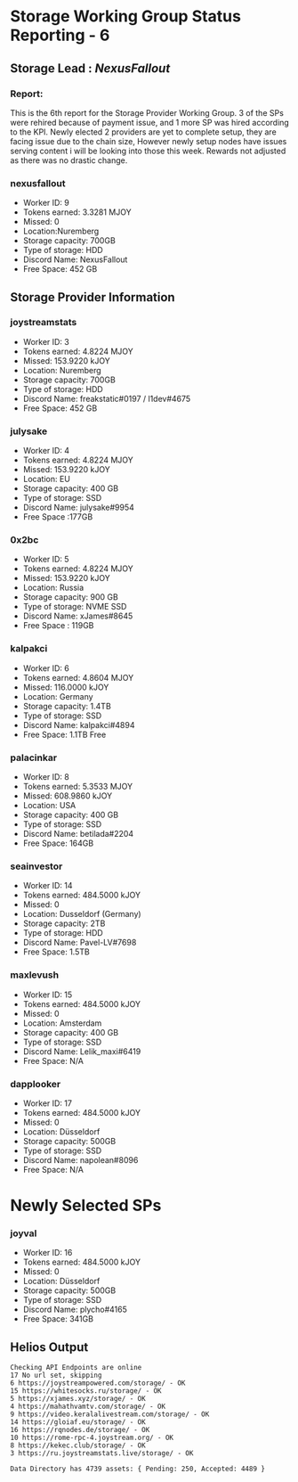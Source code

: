 # Storage Working Group Status Reporting - 6

## Storage Lead : _NexusFallout_

### Report:

This is the 6th report for the Storage Provider Working Group. 3 of the SPs were rehired because of payment issue, and 1 more SP was hired according to the KPI. Newly elected 2 providers are yet to complete setup, they are facing issue due to the chain size, However newly setup nodes have issues serving content i will be looking into those this week. Rewards not adjusted as there was no drastic change.

### nexusfallout

- Worker ID: 9
- Tokens earned: 3.3281 MJOY
- Missed: 0
- Location:Nuremberg
- Storage capacity: 700GB
- Type of storage: HDD
- Discord Name: NexusFallout
- Free Space: 452 GB

## Storage Provider Information

### joystreamstats

- Worker ID: 3
- Tokens earned: 4.8224 MJOY
- Missed: 153.9220 kJOY
- Location: Nuremberg
- Storage capacity: 700GB
- Type of storage: HDD
- Discord Name: freakstatic#0197 / l1dev#4675
- Free Space: 452 GB

### julysake

- Worker ID: 4
- Tokens earned: 4.8224 MJOY
- Missed: 153.9220 kJOY
- Location: EU
- Storage capacity: 400 GB
- Type of storage: SSD
- Discord Name: julysake#9954
- Free Space :177GB

### 0x2bc

- Worker ID: 5
- Tokens earned: 4.8224 MJOY
- Missed: 153.9220 kJOY
- Location: Russia
- Storage capacity: 900 GB
- Type of storage: NVME SSD
- Discord Name: xJames#8645
- Free Space : 119GB

### kalpakci

- Worker ID: 6
- Tokens earned: 4.8604 MJOY
- Missed: 116.0000 kJOY
- Location: Germany
- Storage capacity: 1.4TB
- Type of storage: SSD
- Discord Name: kalpakci#4894
- Free Space: 1.1TB Free

### palacinkar

- Worker ID: 8
- Tokens earned: 5.3533 MJOY
- Missed: 608.9860 kJOY
- Location: USA
- Storage capacity: 400 GB
- Type of storage: SSD
- Discord Name: betilada#2204
- Free Space: 164GB

### seainvestor

- Worker ID: 14
- Tokens earned: 484.5000 kJOY
- Missed: 0
- Location: Dusseldorf (Germany)
- Storage capacity: 2TB
- Type of storage: HDD
- Discord Name: Pavel-LV#7698
- Free Space: 1.5TB

### maxlevush

- Worker ID: 15
- Tokens earned: 484.5000 kJOY
- Missed: 0
- Location: Amsterdam
- Storage capacity: 400 GB
- Type of storage: SSD
- Discord Name: Lelik_maxi#6419
- Free Space: N/A

### dapplooker

- Worker ID: 17
- Tokens earned: 484.5000 kJOY
- Missed: 0
- Location: Düsseldorf
- Storage capacity: 500GB
- Type of storage: SSD
- Discord Name: napolean#8096
- Free Space: N/A

# Newly Selected SPs

### joyval

- Worker ID: 16
- Tokens earned: 484.5000 kJOY
- Missed: 0
- Location: Düsseldorf
- Storage capacity: 500GB
- Type of storage: SSD
- Discord Name: plycho#4165
- Free Space: 341GB

## Helios Output

```
Checking API Endpoints are online
17 No url set, skipping
6 https://joystreampowered.com/storage/ - OK
15 https://whitesocks.ru/storage/ - OK
5 https://xjames.xyz/storage/ - OK
4 https://mahathvamtv.com/storage/ - OK
9 https://video.keralalivestream.com/storage/ - OK
14 https://gloiaf.eu/storage/ - OK
16 https://rqnodes.de/storage/ - OK
10 https://rome-rpc-4.joystream.org/ - OK
8 https://kekec.club/storage/ - OK
3 https://ru.joystreamstats.live/storage/ - OK

Data Directory has 4739 assets: { Pending: 250, Accepted: 4489 }
```
